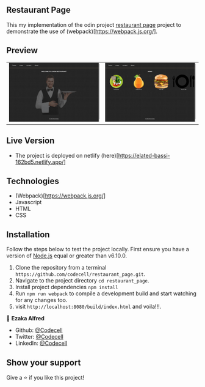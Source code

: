 ## Restaurant Page
This my implementation of the odin project [restaurant page](https://www.theodinproject.com/courses/javascript/lessons/restaurant-page) project to demonstrate the use of (webpack)[https://webpack.js.org/].

## Preview
|                |                |
|----------------|----------------|
|<img src='./src/images/home_shot.png' />|<img src='./src/images/menu_shot.png' />|

## Live Version
  - The project is deployed on netlify (here)[https://elated-bassi-162bd5.netlify.app/]

## Technologies
  - (Webpack)[https://webpack.js.org/]
  - Javascript
  - HTML
  - CSS

## Installation
Follow the steps below to test the project locally. First ensure you have a version of [Node.js](http://nodejs.org/) equal or greater than v6.10.0.

1. Clone the repository from a terminal `https://github.com/codecell/restaurant_page.git`.
2. Navigate to the project directory `cd restaurant_page`.
3. Install project dependencies `npm install`
4. Run `npm run webpack` to compile a development build and start watching for any changes too.
5. visit `http://localhost:8080/build/index.html` and voila!!!.

👤 **Ezaka Alfred**

- Github: [@Codecell](https://github.com/codecell)
- Twitter: [@Codecell](https://twitter.com/the_codecell)
- LinkedIn: [@Codecell](https://www.linkedin.com/in/alfrednoble/)

## Show your support

Give a ⭐️ if you like this project!